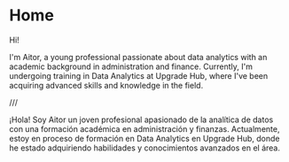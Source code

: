 # Home

Hi!






I'm Aitor, a young professional passionate about data analytics with an academic background in administration and finance. Currently, I'm undergoing training in Data Analytics at Upgrade Hub, where I've been acquiring advanced skills and knowledge in the field.

///

¡Hola! Soy Aitor un joven profesional apasionado de la analítica de datos con una formación académica en administración y finanzas. Actualmente, estoy en proceso de formación en Data Analytics en Upgrade Hub, donde he estado adquiriendo habilidades y conocimientos avanzados en el área.
